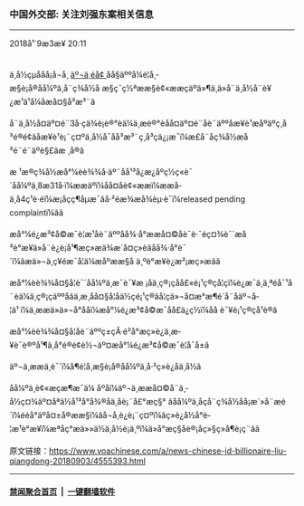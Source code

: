 ### 中国外交部: 关注刘强东案相关信息
------------------------

<div class="published">
 <span class="date" title="ä¸­å½æ¶é´">
  <time datetime="2018-09-03T20:11:39+08:00">
   2018å¹´9æ3æ¥ 20:11
  </time>
 </span>
</div>
<br/>
<div class="wsw">
 <p>
  ä¸­å½çµå­åå¡å¬å¸
  <a class="wsw__a" href="http://www.jd.com/" target="_blank">
   äº¬ä¸éå¢
  </a>
  åå§äººå¼é¦å¸­æ§è¡å®åå¼ºä¸å¨ç¾å½å æ§ç¯ç½ªææ§è¢«ææçäºä»¶ä¸ä»å¨ä¸­å½å¨è¥¿æ¹ä¹å¼åæå¤§å³æ³¨ã
 </p>
 <p>
  å¨ä¸­å½å¤äº¤é¨3å·çä¾è¡è®°èä¼ä¸æè®°èåå¤äº¤é¨åè¨äººåæ¥è¹æåºäºç¸å³é®é¢ãåæ¥è¹è¡¨ç¤ºä¸­å½å¯åå³æ³¨ç¸å³çä¿¡æ¯ï¼æ­£å¨åç¾å½æå³é¨é¨äºè§£ãæ ¸å®ã
 </p>
 <p>
  æ ¹æ®ç¾å½æå°¼èè¾¾å·äº¨åå¹³å¿æ¿åºç½ç«è¯´åå¼ºä¸8æ31å·ï¼ææäºï¼åå¤åè¢«ææï¼ææå­ä¸å4ç¹è·éï¼æ¡å­çç¶åµæ¯âå·²éæ¾æå¾èµ·è¯ï¼released pending complaintï¼âã
 </p>
 <p>
  æå°¼é¿æ³¢å©æ¯è­¦æ¹åè¨äººåå¾·å°ææå¤©åè¯è·¯éç¤¾è¯´æå³è°æ¥ä»å¨è¿è¡å¹¶æç»æä¾æ´å¤ç»èãåå¾·å°è¯´ï¼âæä»¬ä¸ç¥éæ¯å¦ä¼æåºææ§å ä¸ºè°æ¥è¿æ²¡æç»æãâ
 </p>
 <p>
  æå°¼èè¾¾å¤§å­¦è¯´åå¼ºä¸æ¯è¯¥æ ¡åä¸ç®¡çåå£«é¡¹ç®çå­¦çï¼è¿æ¯ä¸ä¸ªéå¯¹å¨èä¼ä¸ç®¡çäººåãä¸æ¸åå¤§å­¦åä½çé¡¹ç®ãå­¦çä»¬å¤æ°æ¶é´å¨åäº¬å­¦ä¹ ï¼ä¸ææä»ä»¬å°ååï¼æå°¼é¿æ³¢å©æ¯åå£ä¿ç½ï¼åå è¯¥é¡¹ç®çå¹è®­ã
 </p>
 <p>
  æå°¼èè¾¾å¤§å­¦åè¨äººç±çÂ·é²å°æç»è¿ä¸æ­¥è¯è®ºå¹¶ä¸å°é®é¢è½¬äº¤æå°¼é¿æ³¢å©æ¯è­¦å¯å±ã
 </p>
 <p>
  äº¬ä¸ææä¸è¯´ï¼å¶é¦å¸­æ§è¡å®åå¼ºä¸å·²ç»è¿åä¸­å½ã
 </p>
 <p>
  åå¼ºä¸è¢«æçæ¶æ¯ä¼ åºåï¼äº¬ä¸ææå¤©å¨ä¸­å½ç¤¾äº¤åªä½å¹³å°å¾®åä¸åè¡¨å£°æç§° âåå¼ºä¸åçå¨ç¾å½åå¡æ´»å¨æé´ï¼é­éå°äºå¤±å®ææ§ï¼âå¬å¸è¿è¡¨ç¤ºï¼âç»è¿å½å°è­¦æ¹è°æ¥ï¼æªåç°æä»»ä½ä¸å½è¡ä¸ºï¼ä»å°æç§åè®¡åç»§ç»­å¶è¡ç¨ãâ
 </p>
</div>

原文链接：https://www.voachinese.com/a/news-chinese-jd-billionaire-liu-qiangdong-20180903/4555393.html


------------------------
#### [禁闻聚合首页](https://github.com/gfw-breaker/banned-news/blob/master/README.md) &nbsp;|&nbsp;  [一键翻墙软件](https://github.com/gfw-breaker/nogfw/blob/master/README.md)